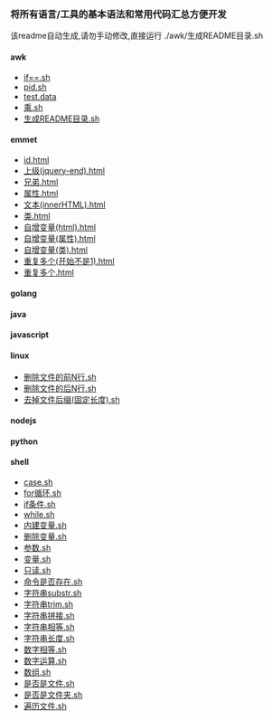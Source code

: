 ### 将所有语言/工具的基本语法和常用代码汇总方便开发

该readme自动生成,请勿手动修改,直接运行 ./awk/生成README目录.sh

####  awk
- [if==.sh](./awk/if==.sh)
- [pid.sh](./awk/pid.sh)
- [test.data](./awk/test.data)
- [乘.sh](./awk/乘.sh)
- [生成README目录.sh](./awk/生成README目录.sh)
####  emmet
- [id.html](./emmet/id.html)
- [上级(jquery-end).html](./emmet/上级(jquery-end).html)
- [兄弟.html](./emmet/兄弟.html)
- [属性.html](./emmet/属性.html)
- [文本(innerHTML).html](./emmet/文本(innerHTML).html)
- [类.html](./emmet/类.html)
- [自增变量(html).html](./emmet/自增变量(html).html)
- [自增变量(属性).html](./emmet/自增变量(属性).html)
- [自增变量(类).html](./emmet/自增变量(类).html)
- [重复多个(开始不是1).html](./emmet/重复多个(开始不是1).html)
- [重复多个.html](./emmet/重复多个.html)
####  golang
####  java
####  javascript
####  linux
- [删除文件的前N行.sh](./linux/删除文件的前N行.sh)
- [删除文件的后N行.sh](./linux/删除文件的后N行.sh)
- [去掉文件后缀(固定长度).sh](./linux/去掉文件后缀(固定长度).sh)
####  nodejs
####  python
####  shell
- [case.sh](./shell/case.sh)
- [for循环.sh](./shell/for循环.sh)
- [if条件.sh](./shell/if条件.sh)
- [while.sh](./shell/while.sh)
- [内建变量.sh](./shell/内建变量.sh)
- [删除变量.sh](./shell/删除变量.sh)
- [参数.sh](./shell/参数.sh)
- [变量.sh](./shell/变量.sh)
- [只读.sh](./shell/只读.sh)
- [命令是否存在.sh](./shell/命令是否存在.sh)
- [字符串substr.sh](./shell/字符串substr.sh)
- [字符串trim.sh](./shell/字符串trim.sh)
- [字符串拼接.sh](./shell/字符串拼接.sh)
- [字符串相等.sh](./shell/字符串相等.sh)
- [字符串长度.sh](./shell/字符串长度.sh)
- [数字相等.sh](./shell/数字相等.sh)
- [数字运算.sh](./shell/数字运算.sh)
- [数组.sh](./shell/数组.sh)
- [是否是文件.sh](./shell/是否是文件.sh)
- [是否是文件夹.sh](./shell/是否是文件夹.sh)
- [遍历文件.sh](./shell/遍历文件.sh)
